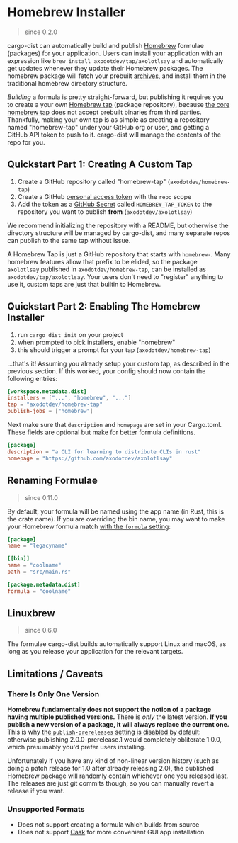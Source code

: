 # Homebrew Installer

> since 0.2.0

cargo-dist can automatically build and publish [Homebrew](https://brew.sh) formulae (packages) for your application. Users can install your application with an expression like `brew install axodotdev/tap/axolotlsay` and automatically get updates whenever they update their Homebrew packages. The homebrew package will fetch your prebuilt [archives](../artifacts/archives.md), and install them in the traditional homebrew directory structure.

*Building* a formula is pretty straight-forward, but publishing it requires you to create a your own [Homebrew tap](https://docs.brew.sh/Taps) (package repository), because [the core homebrew tap](https://github.com/Homebrew/homebrew-core) does not accept prebuilt binaries from third parties. Thankfully, making your own tap is as simple as creating a repository named "homebrew-tap" under your GitHub org or user, and getting a GitHub API token to push to it. cargo-dist will manage the contents of the repo for you.


## Quickstart Part 1: Creating A Custom Tap

1. Create a GitHub repository called "homebrew-tap" (`axodotdev/homebrew-tap`)
2. Create a GitHub [personal access token](https://github.com/settings/tokens/new?scopes=repo) with the `repo` scope
3. Add the token as a [GitHub Secret](https://docs.github.com/en/actions/security-guides/encrypted-secrets) called `HOMEBREW_TAP_TOKEN` to the repository you want to publish **from** (`axodotdev/axolotlsay`)

We recommend initializing the repository with a README, but otherwise the directory structure will be managed by cargo-dist, and many separate repos can publish to the same tap without issue.

A Homebrew Tap is just a GitHub repository that starts with `homebrew-`. Many homebrew features allow that prefix to be elided, so the package `axolotlsay` published in `axodotdev/homebrew-tap`, can be installed as `axodotdev/tap/axolotlsay`. Your users don't need to "register" anything to use it, custom taps are just that builtin to Homebrew.


## Quickstart Part 2: Enabling The Homebrew Installer

1. run `cargo dist init` on your project
2. when prompted to pick installers, enable "homebrew"
3. this should trigger a prompt for your tap (`axodotdev/homebrew-tap`)

...that's it! Assuming you already setup your custom tap, as described in the previous section. If this worked, your config should now contain the following entries:

```toml
[workspace.metadata.dist]
installers = ["...", "homebrew", "..."]
tap = "axodotdev/homebrew-tap"
publish-jobs = ["homebrew"]
```

Next make sure that `description` and `homepage` are set in your Cargo.toml. These
fields are optional but make for better formula definitions.

```toml
[package]
description = "a CLI for learning to distribute CLIs in rust"
homepage = "https://github.com/axodotdev/axolotlsay"
```

## Renaming Formulae

> since 0.11.0

By default, your formula will be named using the app name (in Rust, this is the crate
name). If you are overriding the bin name, you may want to make your Homebrew formula
match [with the `formula` setting](../reference/config.md#formula):

```toml
[package]
name = "legacyname"

[[bin]]
name = "coolname"
path = "src/main.rs"

[package.metadata.dist]
formula = "coolname"
```


## Linuxbrew

> since 0.6.0

The formulae cargo-dist builds automatically support Linux and macOS, as long as you release your application for the relevant targets.


## Limitations / Caveats

### There Is Only One Version

**Homebrew fundamentally does not support the notion of a package having multiple published versions.** There is *only* the latest version. **If you publish a new version of a package, it will always replace the current one.** This is why [the `publish-prereleases` setting is disabled by default](../reference/config.md#publish-prereleases): otherwise publishing 2.0.0-prerelease.1 would completely obliterate 1.0.0, which presumably you'd prefer users installing.

Unfortunately if you have any kind of non-linear version history (such as doing a patch release for 1.0 after already releasing 2.0), the published Homebrew package will randomly contain whichever one you released last. The releases are just git commits though, so you can manually revert a release if you want.

### Unsupported Formats

* Does not support creating a formula which builds from source
* Does not support [Cask][issue-cask] for more convenient GUI app installation



[issue-cask]: https://github.com/axodotdev/cargo-dist/issues/309
